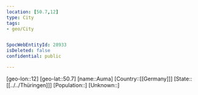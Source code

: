 ```yaml
---
location: [50.7,12]
type: City
tags:
- geo/City


SpocWebEntityId: 28933
isDeleted: false
confidential: public

---
```

[geo-lon::12]
[geo-lat::50.7]
[name::Auma]
[Country::[[Germany]]]
[State::[[../../Thüringen]]]
[Population::]
[Unknown::]

